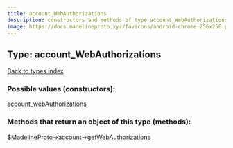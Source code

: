 ```yaml
---
title: account_WebAuthorizations
description: constructors and methods of type account_WebAuthorizations
image: https://docs.madelineproto.xyz/favicons/android-chrome-256x256.png
---
```

## Type: account\_WebAuthorizations  
[Back to types index](index.md)



### Possible values (constructors):

[account\_webAuthorizations](../constructors/account_webAuthorizations.md)  



### Methods that return an object of this type (methods):

[$MadelineProto->account->getWebAuthorizations](../methods/account_getWebAuthorizations.md)  



